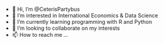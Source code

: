 - 👋 Hi, I’m @CeterisPartybus
- 👀 I’m interested in International Economics & Data Science
- 🌱 I’m currently learning programming with R and Python
- 💞️ I’m looking to collaborate on my interests
- 📫 How to reach me ...

<!---
CeterisPartybus/CeterisPartybus is a ✨ special ✨ repository because its `README.md` (this file) appears on your GitHub profile.
You can click the Preview link to take a look at your changes.
--->
